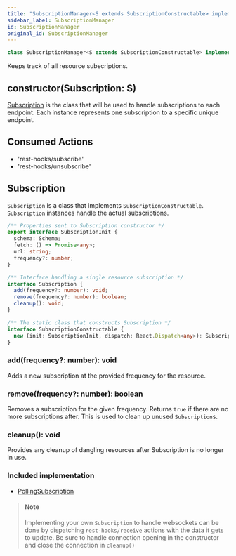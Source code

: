 ```yaml
---
title: "SubscriptionManager<S extends SubscriptionConstructable> implements Manager"
sidebar_label: SubscriptionManager
id: SubscriptionManager
original_id: SubscriptionManager
---
```


```typescript
class SubscriptionManager<S extends SubscriptionConstructable> implements Manager
```

Keeps track of all resource subscriptions.

## constructor(Subscription: S)

[Subscription](#subscription) is the class that will be used to handle subscriptions to each endpoint.
Each instance represents one subscription to a specific unique endpoint.

## Consumed Actions

- 'rest-hooks/subscribe'
- 'rest-hooks/unsubscribe'

## Subscription

`Subscription` is a class that implements `SubscriptionConstructable`. `Subscription` instances
handle the actual subscriptions.

```typescript
/** Properties sent to Subscription constructor */
export interface SubscriptionInit {
  schema: Schema;
  fetch: () => Promise<any>;
  url: string;
  frequency?: number;
}

/** Interface handling a single resource subscription */
interface Subscription {
  add(frequency?: number): void;
  remove(frequency?: number): boolean;
  cleanup(): void;
}

/** The static class that constructs Subscription */
interface SubscriptionConstructable {
  new (init: SubscriptionInit, dispatch: React.Dispatch<any>): Subscription;
}
```

### add(frequency?: number): void

Adds a new subscription at the provided frequency for the resource.

### remove(frequency?: number): boolean

Removes a subscription for the given frequency. Returns `true` if there are no
more subscriptions after. This is used to clean up unused `Subscription`s.

### cleanup(): void

Provides any cleanup of dangling resources after Subscription is no longer in use.

### Included implementation

* [PollingSubscription](./PollingSubscription)

> #### Note
>
> Implementing your own `Subscription` to handle websockets can be done by
> dispatching `rest-hooks/receive` actions with the data it gets to update.
> Be sure to handle connection opening in the constructor and close the connection
> in `cleanup()`

